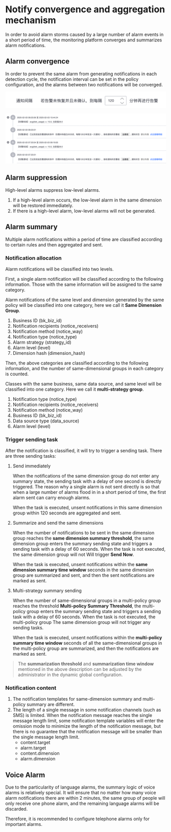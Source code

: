 # Notify convergence and aggregation mechanism

In order to avoid alarm storms caused by a large number of alarm events in a short period of time, the monitoring platform converges and summarizes alarm notifications.

## Alarm convergence

In order to prevent the same alarm from generating notifications in each detection cycle, the notification interval can be set in the policy configuration, and the alarms between two notifications will be converged.

![-w2021](media/image-20200206210333199.png)

![-w2021](media/image-20200206211833279.png)

## Alarm suppression

High-level alarms suppress low-level alarms.

1. If a high-level alarm occurs, the low-level alarm in the same dimension will be restored immediately.
2. If there is a high-level alarm, low-level alarms will not be generated.


## Alarm summary

Multiple alarm notifications within a period of time are classified according to certain rules and then aggregated and sent.

### Notification allocation

Alarm notifications will be classified into two levels.

First, a single alarm notification will be classified according to the following information. Those with the same information will be assigned to the same category.

Alarm notifications of the same level and dimension generated by the same policy will be classified into one category, here we call it **Same Dimension Group**.

1. Business ID (bk_biz_id)
2. Notification recipients (notice_receivers)
3. Notification method (notice_way)
4. Notification type (notice_type)
5. Alarm strategy (strategy_id)
6. Alarm level (level)
7. Dimension hash (dimension_hash)

Then, the above categories are classified according to the following information, and the number of same-dimensional groups in each category is counted.

Classes with the same business, same data source, and same level will be classified into one category. Here we call it **multi-strategy group**.

1. Notification type (notice_type)
2. Notification recipients (notice_receivers)
3. Notification method (notice_way)
4. Business ID (bk_biz_id)
5. Data source type (data_source)
6. Alarm level (level)

### Trigger sending task

After the notification is classified, it will try to trigger a sending task. There are three sending tasks:

1. Send immediately

    When the notifications of the same dimension group do not enter any summary state, the sending task with a delay of one second is directly triggered. The reason why a single alarm is not sent directly is so that when a large number of alarms flood in in a short period of time, the first alarm sent can carry enough alarms.

    When the task is executed, unsent notifications in this same dimension group within 120 seconds are aggregated and sent.

2. Summarize and send the same dimensions

    When the number of notifications to be sent in the same dimension group reaches the **same dimension summary threshold**, the same dimension group enters the summary sending state and triggers a sending task with a delay of 60 seconds. When the task is not executed, the same dimension group will not Will trigger **Send Now**.

    When the task is executed, unsent notifications within the **same dimension summary time window** seconds in the same dimension group are summarized and sent, and then the sent notifications are marked as sent.

3. Multi-strategy summary sending

    When the number of same-dimensional groups in a multi-policy group reaches the threshold **Multi-policy Summary Threshold**, the multi-policy group enters the summary sending state and triggers a sending task with a delay of 60 seconds. When the task is not executed, the multi-policy group The same dimension group will not trigger any sending tasks.

    When the task is executed, unsent notifications within the **multi-policy summary time window** seconds of all the same-dimensional groups in the multi-policy group are summarized, and then the notifications are marked as sent.

> The **summarization threshold** and **summarization time window** mentioned in the above description can be adjusted by the administrator in the dynamic global configuration.

### Notification content

1. The notification templates for same-dimension summary and multi-policy summary are different.
2. The length of a single message in some notification channels (such as SMS) is limited. When the notification message reaches the single message length limit, some notification template variables will enter the omission mode to minimize the length of the notification message, but there is no guarantee that the notification message will be smaller than the single message length limit.
    * content.target
    * alarm.target
    * content.dimension
    * alarm.dimension

## Voice Alarm

Due to the particularity of language alarms, the summary logic of voice alarms is relatively special. It will ensure that no matter how many voice alarm notifications there are within 2 minutes, the same group of people will only receive one phone alarm, and the remaining language alarms will be discarded.

Therefore, it is recommended to configure telephone alarms only for important alarms.